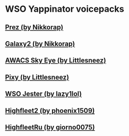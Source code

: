 # WSO Yappinator voicepacks

## [Prez (by Nikkorap)](audio/Prez%(by%Nikkorap).7z?raw=1)

## [Galaxy2 (by Nikkorap)](audio/Galaxy2%(by%Nikkorap).7z?raw=1)

## [AWACS Sky Eye (by Littlesneez)](audio/AWACS%Sky%Eye%(by%Littlesneez).7z?raw=1)

## [Pixy (by Littlesneez)](audio/Pixy%(by%Littlesneez).7z?raw=1)

## [WSO Jester (by lazy1lol)](audio/WSO%Jester%(by%lazy1lol).7z?raw=1)

## [Highfleet2 (by phoenix1509)](audio/Highfleet2%(by%phoenix1509).7z?raw=1)

## [HighfleetRu (by giorno0075)](audio/HighfleetRu%(by%giorno0075).7z?raw=1)